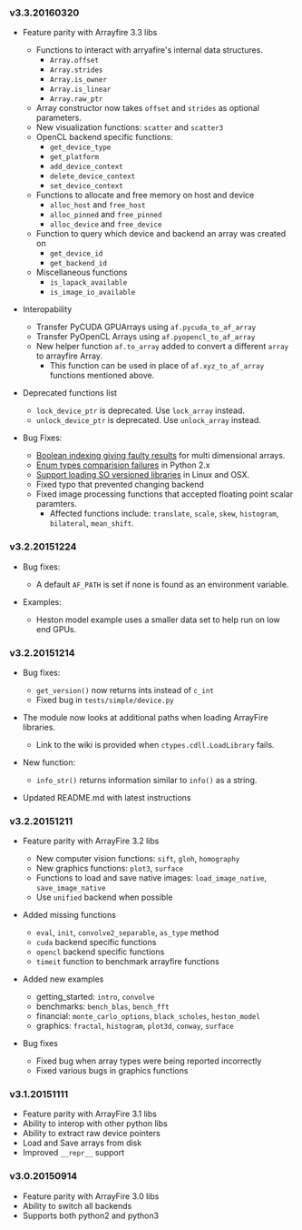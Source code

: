 ### v3.3.20160320
- Feature parity with Arrayfire 3.3 libs
    - Functions to interact with arryafire's internal data structures.
        - `Array.offset`
        - `Array.strides`
        - `Array.is_owner`
        - `Array.is_linear`
        - `Array.raw_ptr`
    - Array constructor now takes `offset` and `strides` as optional parameters.
    - New visualization functions: `scatter` and `scatter3`
    - OpenCL backend specific functions:
        - `get_device_type`
        - `get_platform`
        - `add_device_context`
        - `delete_device_context`
        - `set_device_context`
    - Functions to allocate and free memory on host and device
        - `alloc_host` and `free_host`
        - `alloc_pinned` and `free_pinned`
        - `alloc_device` and `free_device`
    - Function to query which device and backend an array was created on
        - `get_device_id`
        - `get_backend_id`
    - Miscellaneous functions
        - `is_lapack_available`
        - `is_image_io_available`

- Interopability
    - Transfer PyCUDA GPUArrays using `af.pycuda_to_af_array`
    - Transfer PyOpenCL Arrays using `af.pyopencl_to_af_array`
    - New helper function `af.to_array` added to convert a different `array` to arrayfire Array.
        - This function can be used in place of `af.xyz_to_af_array` functions mentioned above.

- Deprecated functions list
    - `lock_device_ptr` is deprecated. Use `lock_array` instead.
    - `unlock_device_ptr` is deprecated. Use `unlock_array` instead.

- Bug Fixes:
    - [Boolean indexing giving faulty results](https://github.com/arrayfire/arrayfire-python/issues/68) for multi dimensional arrays.
    - [Enum types comparision failures](https://github.com/arrayfire/arrayfire-python/issues/65) in Python 2.x
    - [Support loading SO versioned libraries](https://github.com/arrayfire/arrayfire-python/issues/64) in Linux and OSX.
    - Fixed typo that prevented changing backend
    - Fixed image processing functions that accepted floating point scalar paramters.
        - Affected functions include: `translate`, `scale`, `skew`, `histogram`, `bilateral`, `mean_shift`.

### v3.2.20151224
- Bug fixes:
    - A default `AF_PATH` is set if none is found as an environment variable.

- Examples:
    - Heston model example uses a smaller data set to help run on low end GPUs.

### v3.2.20151214
- Bug fixes:
    - `get_version()` now returns ints instead of `c_int`
    - Fixed bug in `tests/simple/device.py`

- The module now looks at additional paths when loading ArrayFire libraries.
    - Link to the wiki is provided when `ctypes.cdll.LoadLibrary` fails.

- New function:
    - `info_str()` returns information similar to `info()` as a string.

- Updated README.md with latest instructions

### v3.2.20151211
- Feature parity with ArrayFire 3.2 libs
    - New computer vision functions: `sift`, `gloh`, `homography`
    - New graphics functions: `plot3`, `surface`
    - Functions to load and save native images: `load_image_native`, `save_image_native`
    - Use `unified` backend when possible

- Added missing functions
    - `eval`, `init`, `convolve2_separable`, `as_type` method
    - `cuda` backend specific functions
    - `opencl` backend specific functions
    - `timeit` function to benchmark arrayfire functions

- Added new examples
    - getting_started: `intro`, `convolve`
    - benchmarks: `bench_blas`, `bench_fft`
    - financial: `monte_carlo_options`, `black_scholes`, `heston_model`
    - graphics: `fractal`, `histogram`, `plot3d`, `conway`, `surface`

- Bug fixes
    - Fixed bug when array types were being reported incorrectly
    - Fixed various bugs in graphics functions

### v3.1.20151111
- Feature parity with ArrayFire 3.1 libs
- Ability to interop with other python libs
- Ability to extract raw device pointers
- Load and Save arrays from disk
- Improved `__repr__` support

### v3.0.20150914
- Feature parity with ArrayFire 3.0 libs
- Ability to switch all backends
- Supports both python2 and python3
